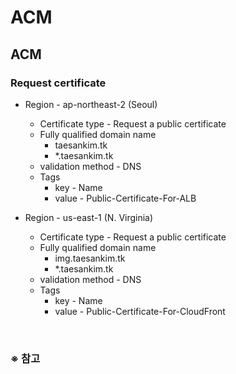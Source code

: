 # ACM

## ACM
### Request certificate
- Region - ap-northeast-2 (Seoul)
  - Certificate type - Request a public certificate
  - Fully qualified domain name
    - taesankim.tk
    - *.taesankim.tk
  - validation method - DNS
  - Tags
    - key - Name
    - value - Public-Certificate-For-ALB

- Region - us-east-1 (N. Virginia)
  - Certificate type - Request a public certificate
  - Fully qualified domain name
    - img.taesankim.tk
    - *.taesankim.tk
  - validation method - DNS
  - Tags
    - key - Name
    - value - Public-Certificate-For-CloudFront

<br/>

### ※ 참고
